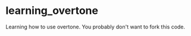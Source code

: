 learning_overtone
=================

Learning how to use overtone.  You probably don't want to fork this code.